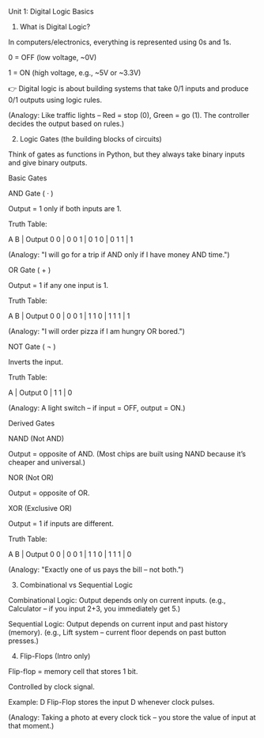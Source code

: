 Unit 1: Digital Logic Basics

1. What is Digital Logic?

In computers/electronics, everything is represented using 0s and 1s.

0 = OFF (low voltage, ~0V)

1 = ON (high voltage, e.g., ~5V or ~3.3V)

👉 Digital logic is about building systems that take 0/1 inputs and produce 0/1 outputs using logic rules.

(Analogy: Like traffic lights – Red = stop (0), Green = go (1). The controller decides the output based on rules.)

2. Logic Gates (the building blocks of circuits)

Think of gates as functions in Python, but they always take binary inputs and give binary outputs.

Basic Gates

AND Gate ( · )

Output = 1 only if both inputs are 1.

Truth Table:

A  B | Output
0  0 |   0
0  1 |   0
1  0 |   0
1  1 |   1


(Analogy: "I will go for a trip if AND only if I have money AND time.")

OR Gate ( + )

Output = 1 if any one input is 1.

Truth Table:

A  B | Output
0  0 |   0
0  1 |   1
1  0 |   1
1  1 |   1


(Analogy: "I will order pizza if I am hungry OR bored.")

NOT Gate ( ¬ )

Inverts the input.

Truth Table:

A | Output
0 |   1
1 |   0


(Analogy: A light switch – if input = OFF, output = ON.)

Derived Gates

NAND (Not AND)

Output = opposite of AND.
(Most chips are built using NAND because it’s cheaper and universal.)

NOR (Not OR)

Output = opposite of OR.

XOR (Exclusive OR)

Output = 1 if inputs are different.

Truth Table:

A  B | Output
0  0 |   0
0  1 |   1
1  0 |   1
1  1 |   0


(Analogy: "Exactly one of us pays the bill – not both.")

3. Combinational vs Sequential Logic

Combinational Logic: Output depends only on current inputs.
(e.g., Calculator – if you input 2+3, you immediately get 5.)

Sequential Logic: Output depends on current input and past history (memory).
(e.g., Lift system – current floor depends on past button presses.)

4. Flip-Flops (Intro only)

Flip-flop = memory cell that stores 1 bit.

Controlled by clock signal.

Example: D Flip-Flop stores the input D whenever clock pulses.

(Analogy: Taking a photo at every clock tick – you store the value of input at that moment.)